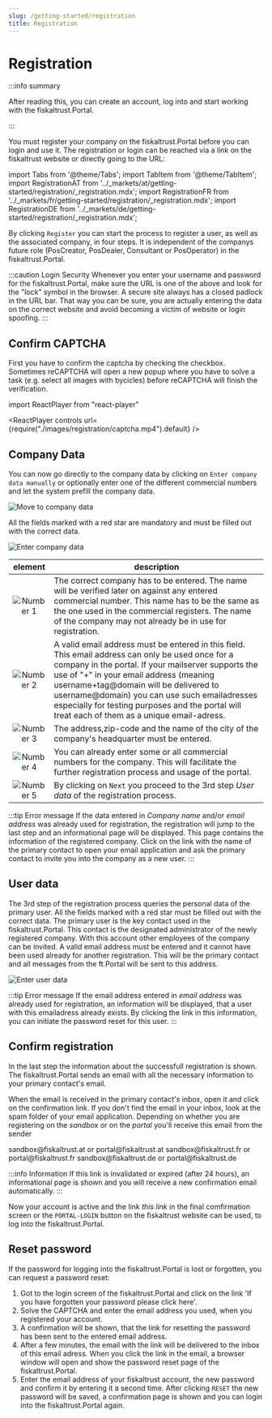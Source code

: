 ```yaml
---
slug: /getting-started/registration
title: Registration
---
```

# Registration

:::info summary

After reading this, you can create an account, log into and start working with the fiskaltrust.Portal.

:::

You must register your company on the fiskaltrust.Portal before you can login and use it. The registration or login can be reached via a link on the fiskaltrust website or directly going to the URL:

import Tabs from '@theme/Tabs';
import TabItem from '@theme/TabItem';
import RegistrationAT from '../_markets/at/getting-started/registration/_registration.mdx';
import RegistrationFR from '../_markets/fr/getting-started/registration/_registration.mdx';
import RegistrationDE from '../_markets/de/getting-started/registration/_registration.mdx';

<Tabs groupId="market">

  <TabItem value="AT" label="Austria">
    <RegistrationAT />
  </TabItem>

  <TabItem value="FR" label="France">
   <RegistrationFR />
  </TabItem>

  <TabItem value="DE" label="Germany">
   <RegistrationDE />
  </TabItem>

</Tabs>


By clicking `Register` you can start the process to register a user, as well as the associated company, in four steps. It is independent of the companys future role (PosCreator, PosDealer, Consultant or PosOperator) in the fiskaltrust.Portal.

:::caution Login Security
Whenever you enter your username and password for the fiskaltrust.Portal, make sure the URL is one of the above and look for the "lock" symbol in the browser. A secure site always has a closed padlock in the URL bar. That way you can be sure, you are actually entering the data on the correct website and avoid becoming a victim of website or login spoofing.
:::

## Confirm CAPTCHA

First you have to confirm the captcha by checking the checkbox. Sometimes reCAPTCHA will open a new popup where you have to solve a task (e.g. select all images with bycicles) before reCAPTCHA will finish the verification.

import ReactPlayer from "react-player"

<ReactPlayer controls url={require("./images/registration/captcha.mp4").default} /><br />

## Company Data

You can now go directly to the company data by clicking on `Enter company data manually` or optionally enter one of the different commercial numbers and let the system prefill the company data.

![Move to company data](./images/registration/company_data_1.png "Move to company data" )


All the fields marked with a red star are mandatory and must be filled out with the correct data.

![Enter company data](./images/registration/company_data_2.png)

| element | description                                                                                                                |
|:----------------------:|-------------------------------------------------------------------------------------------------------------------------------------|
|![Number 1](../images/numbers/circle-1o.png) |The correct company has to be entered. The name will be verified later on against any entered commercial number. This name has to be the same as the one used in the commercial registers. The name of the company may not already be in use for registration.  |
|![Number 2](../images/numbers/circle-2o.png) |A valid email address must be entered in this field. This email address can only be used once for a company in the portal. If your mailserver supports the use of "+" in your email address (meaning username+tag@domain will be delivered to username@domain) you can use such emailadresses especially for testing purposes and the portal will treat each of them as a unique email-adress. |
|![Number 3](../images/numbers/circle-3o.png) |The address,zip-code and the name of the city of the company's headquarter must be entered.  |
|![Number 4](../images/numbers/circle-4o.png) |You can already enter some or all commercial numbers for the company. This will facilitate the further registration process and usage of the portal. |
|![Number 5](../images/numbers/circle-5o.png) |By clicking on `Next` you proceed to the 3rd step _User data_ of the registration process. |

:::tip  Error message
If the data entered in _Company name_ and/or _email address_ was already used for registration, the registration will jump to the last step and an informational page will be displayed.
This page contains the information of the registered company. Click on the link with the name of the primary contact to open your email application and ask the primary contact to invite you into the company as a new user.
:::

## User data

The 3rd step of the registration process queries the personal data of the primary user. All the fields marked with a red star must be filled out with the correct data. The primary user is the key contact used in the fiskaltrust.Portal.
This contact is the designated administrator of the newly registered company. With this account other employees of the company can be invited. 
A valid email address must be entered and it cannot have been used already for another registration. This will be the primary contact and all messages from the ft.Portal will be sent to this address.

![Enter user data](./images/registration/user_data.png)

:::tip  Error message
If the email address entered in _email address_ was already used for registration, an information will be displayed, that a user with this emailadress already exists. By clicking the link in this information, you can initiate the password reset for this user.
:::

## Confirm registration

In the last step the information about the successfull registration is shown. The fiskaltrust.Portal sends an email with all the necessary information to your primary contact's email.

When the email is received in the primary contact's inbox, open it and click on the confirmation link. If you don't find the email in your inbox, look at the spam folder of your email application. 
Depending on whether you are registering on the _sandbox_ or on the _portal_ you'll receive this email from the sender 

<Tabs groupId="market">

  <TabItem value="AT" label="Austria">
     sandbox@fiskaltrust.at or portal@fiskaltrust.at
 
  </TabItem>

  <TabItem value="FR" label="France">
     sandbox@fiskaltrust.fr or portal@fiskaltrust.fr

  </TabItem>

  <TabItem value="DE" label="Germany">
    sandbox@fiskaltrust.de or portal@fiskaltrust.de

  </TabItem>

</Tabs>

:::info Information
If this link is invalidated or expired (after 24 hours), an informational page is shown and you will receive a new confirmation email automatically.
:::

Now your account is active and the link  _this link_ in the final comfirmation screen or the `PORTAL-LOGIN` button on the fiskaltrust website can be used, to log into the fiskaltrust.Portal.

## Reset password

If the password for logging into the fiskaltrust.Portal is lost or forgotten, you can request a password reset:

1. Got to the login screen of the fiskaltrust.Portal and click on the link 'If you have forgotten your password please click here'.
2. Solve the CAPTCHA and enter the email address you used, when you registered your account.
3. A confirmation will be shown, that the link for resetting the password has been sent to the entered email address.
4. After a few minutes, the email with the link will be delivered to the inbox of this email adress. When you click the link in the email, a browser window will open and show the password reset page of the fiskaltrust.Portal. 
5. Enter the email address of your fiskaltrust account, the new password and confirm it by entering it a second time. After clicking `RESET` the new password will be saved, a confirmation page is shown and you can login into the fiskaltrust.Portal again.
